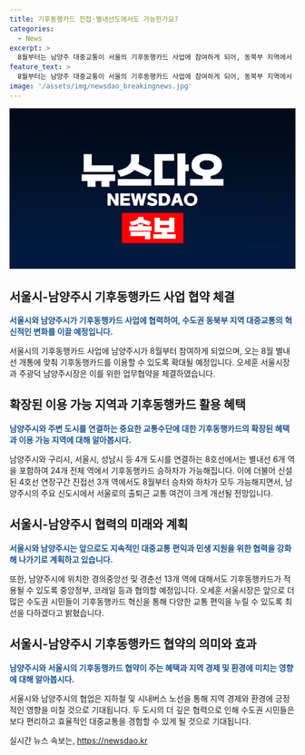 ```yaml
---
title: 기후동행카드 진접·별내선도에서도 가능한가요?
categories:
  - News
excerpt: >
  8월부터는 남양주 대중교통이 서울의 기후동행카드 사업에 참여하게 되어, 동북부 지역에서 최초로 이를 실시하게 됩니다. 이에 따라 오세훈 서울시장과 주광덕 남양주시장은 관련 업무협약을 체결했고, 8월에는 별내선 개통에 맞춰 새로운 역들에서 기후동행카드를 이용할 수 있게 될 것입니다. 이로써 남양주시와 서울시를 연결하는 지하철 8호선과 4호선도 확장 구간에서 기후동행카드를 활용할 수 있게 되며, 서울시는 면허 시내버스 노선뿐만 아니라 남양주시를 지나는 노선에도 기후동행카드를 적용할 계획입니다. 앞으로 두 지역은 협력을 강화하여 대중교통의 혁신을 이끌어 나갈 예정이라고 밝혔습니다.
feature_text: >
  8월부터는 남양주 대중교통이 서울의 기후동행카드 사업에 참여하게 되어, 동북부 지역에서 최초로 이를 실시하게 됩니다. 이에 따라 오세훈 서울시장과 주광덕 남양주시장은 관련 업무협약을 체결했고, 8월에는 별내선 개통에 맞춰 새로운 역들에서 기후동행카드를 이용할 수 있게 될 것입니다. 이로써 남양주시와 서울시를 연결하는 지하철 8호선과 4호선도 확장 구간에서 기후동행카드를 활용할 수 있게 되며, 서울시는 면허 시내버스 노선뿐만 아니라 남양주시를 지나는 노선에도 기후동행카드를 적용할 계획입니다. 앞으로 두 지역은 협력을 강화하여 대중교통의 혁신을 이끌어 나갈 예정이라고 밝혔습니다.
image: '/assets/img/newsdao_breakingnews.jpg'
---
```


<p><img src="/assets/img/newsdao_breakingnews.jpg" alt="pcversion 속보" /></p>

<h2 data-ke-size="size26">서울시-남양주시 기후동행카드 사업 협약 체결</h2>

<p data-ke-size="size16"><b><span style="color: #1a5490;">서울시와 남양주시가 기후동행카드 사업에 협력하여, 수도권 동북부 지역 대중교통의 혁신적인 변화를 이끌 예정입니다.</span></b></p>

<p>서울시의 기후동행카드 사업에 남양주시가 8월부터 참여하게 되었으며, 오는 8월 별내선 개통에 맞춰 기후동행카드를 이용할 수 있도록 확대될 예정입니다. 오세훈 서울시장과 주광덕 남양주시장은 이를 위한 업무협약을 체결하였습니다.</p>

<h2 data-ke-size="size26">확장된 이용 가능 지역과 기후동행카드 활용 혜택</h2>

<p data-ke-size="size16"><b><span style="color: #1a5490;">남양주시와 주변 도시를 연결하는 중요한 교통수단에 대한 기후동행카드의 확장된 혜택과 이용 가능 지역에 대해 알아봅시다.</span></b></p>

<p>남양주시와 구리시, 서울시, 성남시 등 4개 도시를 연결하는 8호선에서는 별내선 6개 역을 포함하여 24개 전체 역에서 기후동행카드 승하차가 가능해집니다. 이에 더불어 신설된 4호선 연장구간 진접선 3개 역에서도 8월부터 승차와 하차가 모두 가능해지면서, 남양주시의 주요 신도시에서 서울로의 출퇴근 교통 여건이 크게 개선될 전망입니다.</p>

<h2 data-ke-size="size26">서울시-남양주시 협력의 미래와 계획</h2>

<p data-ke-size="size16"><b><span style="color: #1a5490;">서울시와 남양주시는 앞으로도 지속적인 대중교통 편익과 민생 지원을 위한 협력을 강화해 나가기로 계획하고 있습니다.</span></b></p>

<p>또한, 남양주시에 위치한 경의중앙선 및 경춘선 13개 역에 대해서도 기후동행카드가 적용될 수 있도록 중앙정부, 코레일 등과 협의할 예정입니다. 오세훈 서울시장은 앞으로 더 많은 수도권 시민들이 기후동행카드 혁신을 통해 다양한 교통 편익을 누릴 수 있도록 최선을 다하겠다고 밝혔습니다. </p>

<h2 data-ke-size="size26">서울시-남양주시 기후동행카드 협약의 의미와 효과</h2>

<p data-ke-size="size16"><b><span style="color: #1a5490;">남양주시와 서울시의 기후동행카드 협약이 주는 혜택과 지역 경제 및 환경에 미치는 영향에 대해 알아봅시다.</span></b></p>

<p>서울시와 남양주시의 협업은 지하철 및 시내버스 노선을 통해 지역 경제와 환경에 긍정적인 영향을 미칠 것으로 기대됩니다. 두 도시의 더 깊은 협력으로 인해 수도권 시민들은 보다 편리하고 효율적인 대중교통을 경험할 수 있게 될 것으로 기대됩니다.</p>
실시간 뉴스 속보는, <a href="https://newsdao.kr" rel="dofollow">https://newsdao.kr</a>


